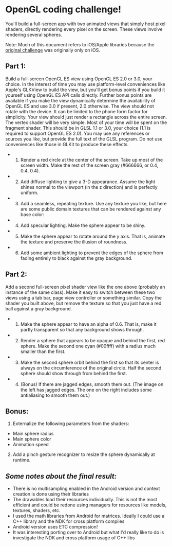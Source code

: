 # OpenGL coding challenge!

You'll build a full-screen app with two animated views that simply host pixel shaders, directly rendering every pixel on the screen. These views involve rendering several spheres.

Note: Much of this document refers to iOS/Apple libraries because the [original challenge](https://github.com/kstrat2001/opengl_example) was originally only on iOS.

## Part 1:

Build a full-screen OpenGL ES view using OpenGL ES 2.0 or 3.0, your choice. In the interest of time you may use platform-level conveniences like Apple's GLKView to build the view, but you'll get bonus points if you build it yourself using OpenGL ES API calls directly. Further bonus points are available if you make the view dynamically determine the availability of OpenGL ES and use 3.0 if present, 2.0 otherwise. The view should not rotate with the device. It can be limited to the phone form factor for simplicity.
Your view should just render a rectangle across the entire screen. The vertex shader will be very simple. Most of your time will be spent on the fragment shader. This should be in GLSL 1.1 or 3.0, your choice (1.1 is required to support OpenGL ES 2.0). You may use any references or sources you like, but provide the full text of the GLSL program. Do not use conveniences like those in GLKit to produce these effects.

- 1. Render a red circle at the center of the screen. Take up most of the screen width. Make the rest of the screen gray (#666666, or 0.4, 0.4, 0.4).
- 2. Add diffuse lighting to give a 3-D appearance. Assume the light shines normal to the viewport (in the z direction) and is perfectly uniform.
- 3. Add a seamless, repeating texture. Use any texture you like, but here are some public domain textures that can be rendered against any base color:
- 4. Add specular lighting. Make the sphere appear to be shiny.
- 5. Make the sphere appear to rotate around the y axis. That is, animate the texture and preserve the illusion of roundness.
- 6. Add some ambient lighting to prevent the edges of the sphere from fading entirely to black against the gray background.

## Part 2:

Add a second full-screen pixel shader view like the one above (probably an instance of the same class). Make it easy to switch between these two views using a tab bar, page view controller or something similar. Copy the shader you built above, but remove the texture so that you just have a red ball against a gray background.

- 1. Make the sphere appear to have an alpha of 0.6. That is, make it partly transparent so that any background shows through.
- 2. Render a sphere that appears to be opaque and behind the first, red sphere. Make the second one cyan (#00ffff) with a radius much smaller than the first.
- 3. Make the second sphere orbit behind the first so that its center is always on the circumference of the original circle. Half the second sphere should show through from behind the first.
- 4. (Bonus) If there are jagged edges, smooth them out. (The image on the left has jagged edges. The one on the right includes some antialiasing to smooth them out.)

## Bonus:

1. Externalize the following parameters from the shaders:
 - Main sphere radius
 - Main sphere color
 - Animation speed

2. Add a pinch gesture recognizer to resize the sphere dynamically at runtime.

## *Some notes about the final result:*

- There is no multisampling enabled in the Android version and context creation is done using their libraries
- The drawables load their resources individually.  This is not the most efficient and could be redone using managers for resources like models, textures, shaders, etc.
- I used the math libraries from Android for matrices.  Ideally I could use a C++ library and the NDK for cross platform compiles
- Android version uses ETC compression!
- It was interesting porting over to Android but what I'd really like to do is investigate the NDK and cross platform usage of C++ libs

